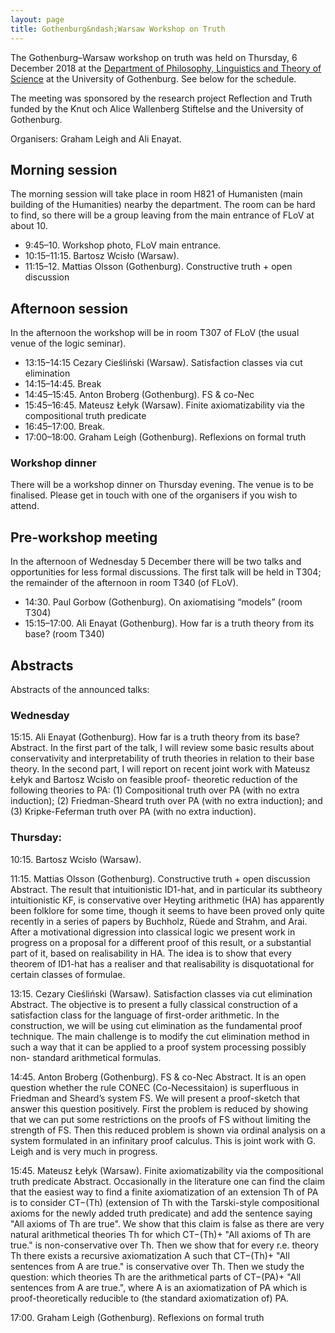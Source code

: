```yaml
---
layout: page
title: Gothenburg&ndash;Warsaw Workshop on Truth
---
```

The Gothenburg–Warsaw workshop on truth was held on Thursday, 6 December 2018 at the [Department of Philosophy, Linguistics and Theory of Science](https://www.gu.se/flov) at the University of Gothenburg.
See below for the schedule.

The meeting was sponsored by the research project Reflection and Truth funded by the Knut och Alice Wallenberg Stiftelse and the University of Gothenburg.

Organisers: Graham Leigh and Ali Enayat.

## Morning session

The morning session will take place in room H821 of Humanisten (main building of the Humanities) nearby the department. The room can be hard to find, so there will be a group leaving from the main entrance of FLoV at about 10.

- 9:45–10. Workshop photo, FLoV main entrance.
- 10:15–11:15. Bartosz Wcisło (Warsaw).
- 11:15–12. Mattias Olsson (Gothenburg). Constructive truth + open discussion

## Afternoon session

In the afternoon the workshop will be in room T307 of FLoV (the usual venue of the logic seminar).

- 13:15–14:15 Cezary Cieśliński (Warsaw). Satisfaction classes via cut elimination
- 14:15–14:45. Break
- 14:45–15:45. Anton Broberg (Gothenburg). FS & co-Nec
- 15:45–16:45. Mateusz Łełyk (Warsaw). Finite axiomatizability via the compositional truth predicate
- 16:45–17:00. Break.
- 17:00–18:00. Graham Leigh (Gothenburg). Reflexions on formal truth

### Workshop dinner

There will be a workshop dinner on Thursday evening. The venue is to be finalised. Please get in touch with one of the organisers if you wish to attend.

## Pre-workshop meeting

In the afternoon of Wednesday 5 December there will be two talks and opportunities for less formal discussions. The first talk will be held in T304; the remainder of the afternoon in room T340 (of FLoV).

- 14:30. Paul Gorbow (Gothenburg). On axiomatising “models” (room T304) 
- 15:15–17:00. Ali Enayat (Gothenburg). How far is a truth theory from its base? (room T340)

## Abstracts

Abstracts of the announced talks:

### Wednesday

15:15. Ali Enayat (Gothenburg). How far is a truth theory from its base?
Abstract. In the first part of the talk, I will review some basic results about conservativity and interpretability of truth theories in relation to their base theory. In the second part, I will report on recent joint work with Mateusz Łełyk and Bartosz Wcisło on feasible proof- theoretic reduction of the following theories to PA:
(1) Compositional truth over PA (with no extra induction);
(2) Friedman-Sheard truth over PA (with no extra induction); and
(3) Kripke-Feferman truth over PA (with no extra induction).

### Thursday:

10:15. Bartosz Wcisło (Warsaw).

11:15. Mattias Olsson (Gothenburg). Constructive truth + open discussion
Abstract. The result that intuitionistic ID1-hat, and in particular its subtheory intuitionistic
KF, is conservative over Heyting arithmetic (HA) has apparently been folklore for some time, though it seems to have been proved only quite recently in a series of papers by Buchholz, Rüede and Strahm, and Arai. After a motivational digression into classical logic we present work in progress on a proposal for a different proof of this result, or a substantial part of it, based on realisability in HA. The idea is to show that every theorem of ID1-hat has a
realiser and that realisability is disquotational for certain classes of formulae.

13:15. Cezary Cieśliński (Warsaw). Satisfaction classes via cut elimination
Abstract. The objective is to present a fully classical construction of a satisfaction class for the language of first-order arithmetic. In the construction, we will be using cut elimination as the fundamental proof technique. The main challenge is to modify the cut elimination method in such a way that it can be applied to a proof system processing possibly non- standard arithmetical formulas.

14:45. Anton Broberg (Gothenburg). FS & co-Nec
Abstract. It is an open question whether the rule CONEC (Co-Necessitaion) is superfluous in Friedman and Sheard’s system FS. We will present a proof-sketch that answer this question positively. First the problem is reduced by showing that we can put some restrictions on the proofs of FS without limiting the strength of FS. Then this reduced problem is shown via ordinal analysis on a system formulated in an infinitary proof calculus. This is joint work with G. Leigh and is very much in progress.

15:45. Mateusz Łełyk (Warsaw). Finite axiomatizability via the compositional truth predicate
Abstract. Occasionally in the literature one can find the claim that the easiest way to find a finite axiomatization of an extension Th of PA is to consider CT−(Th) (extension of Th with the Tarski-style compositional axioms for the newly added truth predicate) and add the sentence saying "All axioms of Th are true". We show that this claim is false as there are very natural arithmetical theories Th for which CT−(Th)+ "All axioms of Th are true." is non-conservative over Th. Then we show that for every r.e. theory Th there exists a recursive axiomatization A such that CT−(Th)+ "All sentences from A are true." is conservative over Th. Then we study the question: which theories Th are the arithmetical parts of CT−(PA)+ "All sentences from A are true.", where A is an axiomatization of PA which is proof-theoretically reducible to (the standard axiomatization of) PA.

17:00. Graham Leigh (Gothenburg). Reflexions on formal truth
